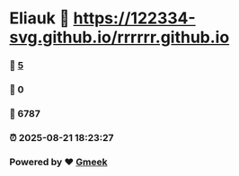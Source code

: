 # Eliauk :link: https://122334-svg.github.io/rrrrrr.github.io 
### :page_facing_up: [5](https://122334-svg.github.io/rrrrrr.github.io/tag.html) 
### :speech_balloon: 0 
### :hibiscus: 6787 
### :alarm_clock: 2025-08-21 18:23:27 
### Powered by :heart: [Gmeek](https://github.com/Meekdai/Gmeek)
